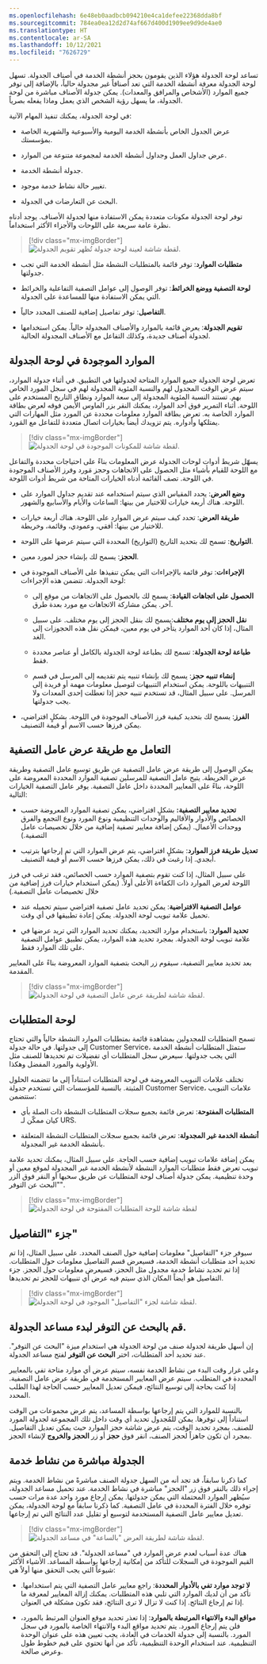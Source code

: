 ```yaml
---
ms.openlocfilehash: 6e48eb0aadbcb094210e4ca1defee22368dda8bf
ms.sourcegitcommit: 784ea0ea12d2d74af667d400d1909ee9d9de4ae0
ms.translationtype: HT
ms.contentlocale: ar-SA
ms.lasthandoff: 10/12/2021
ms.locfileid: "7626729"
---
```

تساعد لوحة الجدولة هؤلاء الذين يقومون بحجز أنشطة الخدمة في أصناف الجدولة. تسهل لوحة الجدولة معرفة أنشطة الخدمة التي تعد أصنافاً غير مجدولة حالياً، بالإضافة إلى توفر جميع الموارد (الأشخاص والمرافق والمعدات). يمكن جدولة الأصناف مباشرة من لوحة الجدولة، ما يسهل رؤية الشخص الذي يعمل وماذا يفعله بصرياً.

في لوحة الجدولة، يمكنك تنفيذ المهام الآتية:

-   عرض الجدول الخاص بأنشطة الخدمة اليومية والأسبوعية والشهرية الخاصة بمؤسستك.

-   عرض جداول العمل وجداول أنشطة الخدمة لمجموعة متنوعة من الموارد.

-   جدولة أنشطة الخدمة.

-   تغيير حالة نشاط خدمة موجود.

-   البحث عن التعارضات في الجدولة.

توفر لوحة الجدولة مكونات متعددة يمكن الاستفادة منها لجدولة الأصناف. يوجد أدناه نظرة عامة سريعة على اللوحات والأجزاء الأكثر استخداماً.

> [!div class="mx-imgBorder"]
> ![لقطة شاشة لعينة لوحة جدولة تُظهر تقويم الجدولة.](../media/4-schedule-board.png)

-   **متطلبات الموارد**: توفر قائمة بالمتطلبات النشطة مثل أنشطة الخدمة التي تجب جدولتها.

-   **لوحة التصفية ووضع الخرائط**: توفر الوصول إلى عوامل التصفية التفاعلية والخرائط التي يمكن الاستفادة منها للمساعدة على الجدولة.

-   **التفاصيل**: توفر تفاصيل إضافية للصنف المحدد حالياً.

-   **تقويم الجدولة**: يعرض قائمة بالموارد والأصناف المجدولة حالياً. يمكن استخدامها لجدولة أصناف جديدة، وكذلك التفاعل مع الأصناف المجدولة الحالية.

## <a name="resources-in-the-schedule-board"></a>الموارد الموجودة في لوحة الجدولة

تعرض لوحة الجدولة جميع الموارد المتاحة لجدولتها في التطبيق. في أثناء جدولة الموارد، سيتم عرض الوقت المجدول لهم والنسبة المئوية المجدولة لهم في سجل المورد الخاص بهم.
تستند النسبة المئوية المجدولة إلى سعة الموارد ونطاق التاريخ المستخدم على اللوحة. أثناء التمرير فوق أحد الموارد، يمكنك النقر بزر الماوس الأيمن فوقه لعرض بطاقة الموارد الخاصة به. تعرض بطاقة الموارد معلومات محددة عن المورد مثل المهارات التي يمتلكها وأدواره. يتم تزويدك أيضاً بخيارات اتصال متعددة للتفاعل مع المَورد.

> [!div class="mx-imgBorder"]
> ![لقطة شاشة للمكونات الموجودة في لوحة الجدولة.](../media/4-schedule-board-components.png)

يسهّل شريط أدوات لوحات الجدولة عرض المعلومات بناءً على احتياجات محددة والتفاعل مع اللوحة للقيام بأشياء مثل الحصول على الاتجاهات وحجز مَورد وفرز الأصناف الموجودة في اللوحة. تصف القائمة أدناه الخيارات المتاحة من شريط أدوات اللوحة.

-   **وضع العرض**: يحدد المقياس الذي سيتم استخدامه عند تقديم جداول الموارد على اللوحة. هناك أربعة خيارات للاختيار من بينها: الساعات والأيام والأسابيع والشهور.

-   **طريقة العرض**: تحدد كيف سيتم عرض الموارد على اللوحة. هناك أربعة خيارات للاختيار من بينها: أفقي، وعمودي، وقائمة، وخريطة.

-   **التواريخ**: تسمح لك بتحديد التاريخ (التواريخ) المحددة التي سيتم عرضها على اللوحة.

-   **الحجز**: يسمح لك بإنشاء حجز لمورد معين.

-   **الإجراءات**: توفر قائمة بالإجراءات التي يمكن تنفيذها على الأصناف الموجودة في لوحة الجدولة. تتضمن هذه الإجراءات:

    -   **الحصول على اتجاهات القيادة**: يسمح لك بالحصول على الاتجاهات من موقع إلى آخر. يمكن مشاركة الاتجاهات مع مورد بعدة طرق.

    -   **نقل الحجز إلى يوم مختلف**:يسمح لك بنقل الحجز إلى يوم مختلف. على سبيل المثال، إذا كان أحد الموارد يتأخر في يوم معين، فيمكن نقل هذه الحجوزات إلى الغد.

    -   **طباعة لوحة الجدولة**: تسمح لك بطباعة لوحة الجدولة بالكامل أو عناصر محددة فقط.

    -   **إنشاء تنبيه حجز**: يسمح لك بإنشاء تنبيه يتم تقديمه إلى المرسل في قسم التنبيهات باللوحة. يمكن استخدام التنبيهات لتوصيل معلومات مهمة أو فريدة إلى المرسل.
        على سبيل المثال، قد تستخدم تنبيه حجز إذا تعطلت إحدى المعدات ولا يجب جدولتها.

-   **الفرز**: يسمح لك بتحديد كيفية فرز الأصناف الموجودة في اللوحة. بشكلٍ افتراضي، يمكن فرزها حسب الاسم أو قيمة التصنيف.

## <a name="work-with-the-filter-view"></a>التعامل مع طريقة عرض عامل التصفية

يمكن الوصول إلى طريقة عرض عامل التصفية عن طريق توسيع عامل التصفية وطريقة عرض الخريطة. يتيح عامل التصفية للمرسلين تصفية الموارد المحددة المعروضة على اللوحة، بناءً على المعايير المحددة داخل عامل التصفية. يوفر عامل التصفية الخيارات التالية:

-   **تحديد معايير التصفية:** بشكلٍ افتراضي، يمكن تصفية الموارد المعروضة حسب الخصائص والأدوار والأقاليم والوحدات التنظيمية ونوع المورد ونوع التجمع والفرق ووحدات الأعمال. (يمكن إضافة معايير تصفية إضافية من خلال تخصيصات عامل التصفية.)

-   **تعديل طريقة فرز الموارد**: بشكلٍ افتراضي، يتم عرض الموارد التي تم إرجاعها بترتيب أبجدي. إذا رغبت في ذلك، يمكن فرزها حسب الاسم أو قيمة التصنيف.

على سبيل المثال، إذا كنت تقوم بتصفية الموارد حسب الخصائص، فقد ترغب في فرز اللوحة لعرض الموارد ذات الكفاءة الأعلى أولاً.
(يمكن استخدام خيارات فرز إضافية من خلال تخصيصات عامل التصفية.)

-   **عوامل التصفية الافتراضية**: يمكن تحديد عامل تصفية افتراضي سيتم تحميله عند تحميل علامة تبويب لوحة الجدولة. يمكن إعادة تطبيقها في أي وقت.

-   **تحديد الموارد**: باستخدام موارد التحديد، يمكنك تحديد الموارد التي تريد عرضها في علامة تبويب لوحة الجدولة. بمجرد تحديد هذه الموارد، يمكن تطبيق عوامل التصفية على تلك الموارد فقط.

بعد تحديد معايير التصفية، سيقوم زر البحث بتصفية الموارد المعروضة بناءً على المعايير المقدمة.

> [!div class="mx-imgBorder"]
> ![لقطة شاشة لطريقة عرض عامل التصفية في لوحة الجدولة.](../media/4-filter-view.png)

## <a name="requirements-panel"></a>لوحة المتطلبات

تسمح المتطلبات للمجدولين بمشاهدة قائمة بمتطلبات الموارد النشطة حالياً والتي تحتاج إلى جدولتها. في حالة جدولة Customer Service، ستمثل المتطلبات أنشطة الخدمة التي يجب جدولتها. سيعرض سجل المتطلبات أي تفضيلات تم تحديدها للصنف مثل الأولوية والمورد المفضل وهكذا.

تختلف علامات التبويب المعروضة في لوحة المتطلبات استناداً إلى ما تتضمنه الحلول المثبتة. بالنسبة للمؤسسات التي تستخدم جدولة Customer Service، علامات التبويب ستتضمن:

-   **المتطلبات المفتوحة**: تعرض قائمة بجميع سجلات المتطلبات النشطة ذات الصلة بأي كيان ممكّن لـ URS.

-   **أنشطة الخدمة غير المجدولة**: تعرض قائمة بجميع سجلات المتطلبات النشطة المتعلقة بأنشطة الخدمة غير المجدولة.

يمكن إضافة علامات تبويب إضافية حسب الحاجة. على سبيل المثال، يمكنك تحديد علامة تبويب تعرض فقط متطلبات الموارد النشطة لأنشطة الخدمة غير المجدولة لموقع معين أو وحدة تنظيمية. يمكن جدولة أصناف لوحة المتطلبات عن طريق سحبها أو النقر فوق الزر "البحث عن التوفر".

> [!div class="mx-imgBorder"]
> ![لقطة شاشة للوحة المتطلبات المفتوحة في لوحة الجدولة](../media/4-requirements-panel.png)

## <a name="details-pane"></a>جزء "التفاصيل"

سيوفر جزء "التفاصيل" معلومات إضافية حول الصنف المحدد. على سبيل المثال، إذا تم تحديد أحد متطلبات أنشطة الخدمة، فسيعرض قسم التفاصيل معلومات حول المتطلبات. إذا تم تحديد نشاط خدمة مجدول مثل الحجز، فسيعرض معلومات حول الحجز. جزء التفاصيل هو أيضاً المكان الذي سيتم فيه عرض أي تنبيهات للحجز تم تحديدها.

> [!div class="mx-imgBorder"]
> ![لقطة شاشة لجزء "التفاصيل" الموجود في لوحة الجدولة.](../media/4-details-pane.png)

## <a name="find-availability-with-the-schedule-assistant"></a>قم بالبحث عن التوفر لبدء مساعد الجدولة.

إن أسهل طريقة لجدولة صنف من لوحة الجدولة هي استخدام ميزة "البحث عن التوفر". عند تحديد أحد المتطلبات، اختر **البحث عن التوفر** لفتح مساعد الجدولة.

وعلى غرار وقت البدء من نشاط الخدمة نفسه، سيتم عرض أي موارد متاحة تفي بالمعايير المحددة في المتطلب.
سيتم عرض المعايير المستخدمة في طريقة عرض عامل التصفية. إذا كنت بحاجة إلى توسيع النتائج، فيمكن تعديل المعايير حسب الحاجة لهذا الطلب المحدد.

بالنسبة للموارد التي يتم إرجاعها بواسطة المساعد، يتم عرض مجموعات من الوقت استناداً إلى توفرها. يمكن للمُجدول تحديد أي وقت داخل تلك المجموعة لجدولة المورد للصنف. بمجرد تحديد الوقت، يتم عرض شاشة حجز الموارد حيث يمكن تعديل التفاصيل. بمجرد أن تكون جاهزاً لحجز الصنف، انقر فوق **حجز** أو زر **الحجز والخروج** لإنشاء الحجز.

## <a name="scheduling-directly-from-a-service-activity"></a>الجدولة مباشرة من نشاط خدمة

كما ذكرنا سابقاً، قد تجد أنه من السهل جدولة الصنف مباشرةً من نشاط الخدمة. ويتم إجراء ذلك بالنقر فوق زر "الحجز" مباشرة في نشاط الخدمة. عند تحميل مساعد الجدولة، سيُظهر الموارد المحتملة التي يمكن جدولتها. يمكن إرجاع مورد واحد عدة مرات حسب توفره خلال الفترة المحددة في عامل التصفية. كما ذكرنا سابقاً مع لوحة الجدولة، يمكن تعديل معايير عامل التصفية المستخدمة لتوسيع أو تقليل عدد النتائج التي تم إرجاعها.

> [!div class="mx-imgBorder"]
> ![لقطة شاشة لطريقة العرض "بالساعة" في مساعد الجدولة.](../media/4-schedule-assistant.png)

هناك عدة أسباب لعدم عرض الموارد في "مساعد الجدولة". قد تحتاج إلى التحقق من القيم الموجودة في السجلات للتأكد من إمكانية إرجاعها بواسطة المساعد. الأشياء الأكثر شيوعاً التي يجب التحقق منها أولاً هي:

-   **لا توجد موارد تفي بالأدوار المحددة**: راجع معايير عامل التصفية التي يتم استخدامها. تأكد من أن لديك الموارد التي تلبي هذه المتطلبات.
    يمكنك إزالة المعايير لمعرفة ما إذا تم إرجاع النتائج. إذا كنت لا تزال لا ترى النتائج، فقد تكون مشكلة في العنوان.

-   **مواقع البدء والانتهاء المرتبطة بالموارد**: إذا تعذر تحديد موقع العنوان المرتبط بالمورد، فلن يتم إرجاع المورد. يتم تحديد مواقع البدء والانتهاء الخاصة بالمورد في سجل المورد. بالنسبة إلى جدولة الخدمات في العادة، يجب تعيين هذه على عنوان الوحدة التنظيمية. عند استخدام الوحدة التنظيمية، تأكد من أنها تحتوي على قيم خطوط طول وعرض صالحة.
